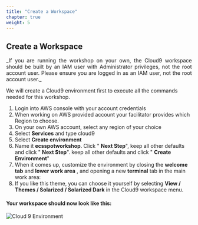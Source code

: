 ```yaml
---
title: "Create a Workspace"
chapter: true
weight: 5
---
```


## Create a Workspace

<p style="text-align: justify;">
_If you are running the workshop on your own, the Cloud9 workspace should be built by an IAM user with Administrator privileges, not the root account user. Please ensure you are logged in as an IAM user, not the root account user._
</p>

We will create a Cloud9 environment first to execute all the commands needed for this workshop.

1. Login into AWS console with your account credentials
1. When working on AWS provided account your facilitator provides which Region to choose.
1. On your own AWS account, select any region of your choice
1. Select **Services** and type cloud9
1. Select **Create environment**
1. Name it **ecsspotworkshop**. Click " **Next Step**", keep all other defaults and click " **Next Step**".  keep all other defaults and click " **Create Environment**"
1. When it comes up, customize the environment by closing the **welcome tab** and **lower work area** , and opening a new **terminal** tab in the main work area:
1. If you like this theme, you can choose it yourself by selecting **View / Themes / Solarized / Solarized Dark** in the Cloud9 workspace menu.


#### Your workspace should now look like this:
![Cloud 9 Environment](/images/ecs-spot-capacity-providers/cloud9_4.png)
